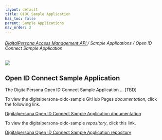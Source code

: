 ```yaml
---
layout: default
title: OIDC Sample Application
has_toc: false
parent: Sample Applications
nav_order: 2  
---
```


###### [DigitalPersona Access Management API ](https://lenhodgeman.github.io/digitalpersona-access-management-api/)/ Sample Applications / Open ID Connect Sample Application  

![](assets/HID-logo.png)  

## Open ID Connect Sample Application

The DigitalPersona Open ID Connect Sample Application ... [TBD]

To view the digitalpersona-oidc-sample GitHub Pages *documentation*,  click the following link.

[Digitalpersona Open ID Connect Sample Application  documentation](https://lenhodgeman.github.io/digitalpersona-oidc-sample/)

To view the digitalpersona-oidc-sample *repository*,  click this link.

[Digitalpersona Open ID Connect Sample Application repository](https://github.com/LenHodgeman/digitalpersona-oidc-sample/)
